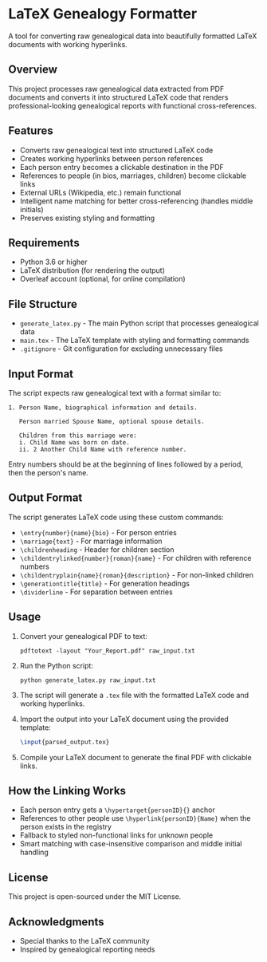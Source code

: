# LaTeX Genealogy Formatter

A tool for converting raw genealogical data into beautifully formatted LaTeX documents with working hyperlinks.

## Overview

This project processes raw genealogical data extracted from PDF documents and converts it into structured LaTeX code that renders professional-looking genealogical reports with functional cross-references.

## Features

- Converts raw genealogical text into structured LaTeX code
- Creates working hyperlinks between person references
- Each person entry becomes a clickable destination in the PDF
- References to people (in bios, marriages, children) become clickable links
- External URLs (Wikipedia, etc.) remain functional
- Intelligent name matching for better cross-referencing (handles middle initials)
- Preserves existing styling and formatting

## Requirements

- Python 3.6 or higher
- LaTeX distribution (for rendering the output)
- Overleaf account (optional, for online compilation)

## File Structure

- `generate_latex.py` - The main Python script that processes genealogical data
- `main.tex` - The LaTeX template with styling and formatting commands
- `.gitignore` - Git configuration for excluding unnecessary files

## Input Format

The script expects raw genealogical text with a format similar to:

```
1. Person Name, biographical information and details.

   Person married Spouse Name, optional spouse details.
   
   Children from this marriage were:
   i. Child Name was born on date.
   ii. 2 Another Child Name with reference number.
```

Entry numbers should be at the beginning of lines followed by a period, then the person's name.

## Output Format

The script generates LaTeX code using these custom commands:

- `\entry{number}{name}{bio}` - For person entries
- `\marriage{text}` - For marriage information
- `\childrenheading` - Header for children section
- `\childentrylinked{number}{roman}{name}` - For children with reference numbers
- `\childentryplain{name}{roman}{description}` - For non-linked children
- `\generationtitle{title}` - For generation headings
- `\dividerline` - For separation between entries

## Usage

1. Convert your genealogical PDF to text:
   ```
   pdftotext -layout "Your_Report.pdf" raw_input.txt
   ```

2. Run the Python script:
   ```
   python generate_latex.py raw_input.txt
   ```

3. The script will generate a `.tex` file with the formatted LaTeX code and working hyperlinks.

4. Import the output into your LaTeX document using the provided template:
   ```latex
   \input{parsed_output.tex}
   ```

5. Compile your LaTeX document to generate the final PDF with clickable links.

## How the Linking Works

- Each person entry gets a `\hypertarget{personID}{}` anchor
- References to other people use `\hyperlink{personID}{Name}` when the person exists in the registry
- Fallback to styled non-functional links for unknown people
- Smart matching with case-insensitive comparison and middle initial handling

## License

This project is open-sourced under the MIT License.

## Acknowledgments

- Special thanks to the LaTeX community
- Inspired by genealogical reporting needs 
